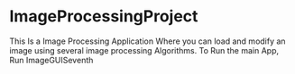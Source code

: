 # ImageProcessingProject
This Is a Image Processing Application Where you can load and modify an image using several image processing Algorithms. To Run the main App, Run ImageGUISeventh 

